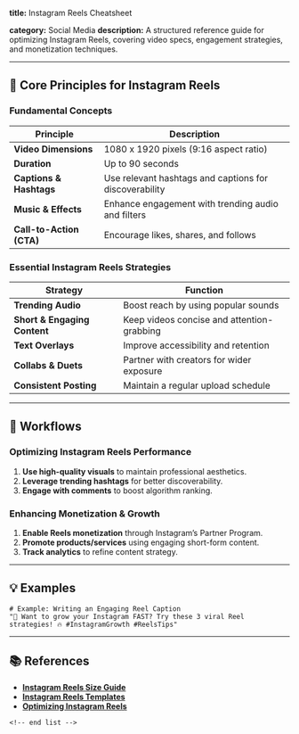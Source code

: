 **title:** Instagram Reels Cheatsheet

**category:** Social Media
**description:** A structured reference guide for optimizing Instagram Reels, covering video specs, engagement strategies, and monetization techniques.

---

## 🎥 **Core Principles for Instagram Reels**

### **Fundamental Concepts**

| Principle                      | Description                                            |
| ------------------------------ | ------------------------------------------------------ |
| **Video Dimensions**     | 1080 x 1920 pixels (9:16 aspect ratio)                 |
| **Duration**             | Up to 90 seconds                                       |
| **Captions & Hashtags**  | Use relevant hashtags and captions for discoverability |
| **Music & Effects**      | Enhance engagement with trending audio and filters     |
| **Call-to-Action (CTA)** | Encourage likes, shares, and follows                   |

### **Essential Instagram Reels Strategies**

| Strategy                           | Function                                   |
| ---------------------------------- | ------------------------------------------ |
| **Trending Audio**           | Boost reach by using popular sounds        |
| **Short & Engaging Content** | Keep videos concise and attention-grabbing |
| **Text Overlays**            | Improve accessibility and retention        |
| **Collabs & Duets**          | Partner with creators for wider exposure   |
| **Consistent Posting**       | Maintain a regular upload schedule         |

---

## 🔄 **Workflows**

### **Optimizing Instagram Reels Performance**

1. **Use high-quality visuals** to maintain professional aesthetics.
2. **Leverage trending hashtags** for better discoverability.
3. **Engage with comments** to boost algorithm ranking.

### **Enhancing Monetization & Growth**

1. **Enable Reels monetization** through Instagram’s Partner Program.
2. **Promote products/services** using engaging short-form content.
3. **Track analytics** to refine content strategy.

---

## 💡 **Examples**

```plaintext
# Example: Writing an Engaging Reel Caption
"🚀 Want to grow your Instagram FAST? Try these 3 viral Reel strategies! 🔥 #InstagramGrowth #ReelsTips"  
```

---

## 📚 **References**

- **[Instagram Reels Size Guide](https://blog.hootsuite.com/instagram-reel-size-length/)**
- **[Instagram Reels Templates](https://blog.lift.bio/instagram-reel-templates)**
- **[Optimizing Instagram Reels](https://influencermarketinghub.com/instagram-reels-templates/)**

```
<!-- end list -->
```
